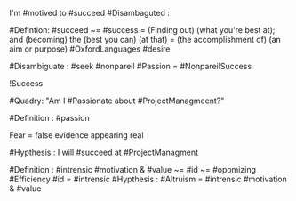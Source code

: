 I'm #motived to #succeed
#Disambaguted : 

#Defintion: #succeed ~= #success = (Finding out) (what you're best at); and (becoming) the (best you can) (at that) = (the accomplishment of) (an aim or purpose) #OxfordLanguages 
#desire

#Disambiguate : #seek #nonpareil #Passion = #NonpareilSuccess



!Success 

#Quadry: "Am I #Passionate about  #ProjectManagmeent?"

#Definition : #passion 


Fear = false evidence appearing real




#Hypthesis : I will #succeed at #ProjectManagment

#Definition : #intrensic  #motivation & #value   ~= #id ~= #opomizing #Efficiency 
#id = #intrensic 
#Hypthesis  : #Altruism = #intrensic #motivation & #value